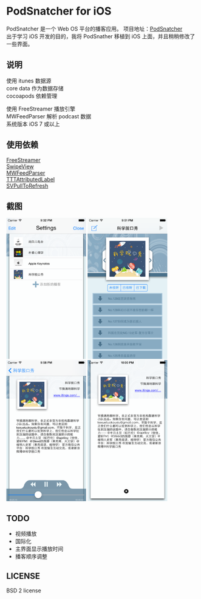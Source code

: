 PodSnatcher for iOS
==========================
PodSnatcher 是一个 Web OS 平台的播客应用。 项目地址：[PodSnatcher](https://github.com/wahvee/podsnatcher-webos)  
出于学习 iOS 开发的目的，我将 PodSnather 移植到 iOS 上面，并且稍稍修改了一些界面。

说明
---------------------------
使用 itunes 数据源  
core data 作为数据存储  
cocoapods 依赖管理  

使用 FreeStreamer 播放引擎  
MWFeedParser 解析 podcast 数据  
系统版本 iOS 7 或以上

使用依赖
---------------------------
[FreeStreamer](https://github.com/muhku/FreeStreamer)  
[SwipeView](https://github.com/nicklockwood/SwipeView)  
[MWFeedParser](https://github.com/mwaterfall/MWFeedParser)  
[TTTAttributedLabel](https://github.com/mattt/TTTAttributedLabel)  
[SVPullToRefresh](https://github.com/samvermette/SVPullToRefresh)  

截图
---------------------------
<img src=https://github.com/mingming1222/podsnatcher/raw/master/screenshots/settings.png width=210 height=372>
<img src=https://github.com/mingming1222/podsnatcher/raw/master/screenshots/mainView.png width=210 height=372>
<img src=https://github.com/mingming1222/podsnatcher/raw/master/screenshots/player.png width=210 height=372>
<img src=https://github.com/mingming1222/podsnatcher/raw/master/screenshots/info.png width=210 height=372>


TODO
---------------------------------
- 视频播放
- 国际化
- 主界面显示播放时间
- 播客顺序调整

LICENSE
---------------------------------

BSD 2 license


